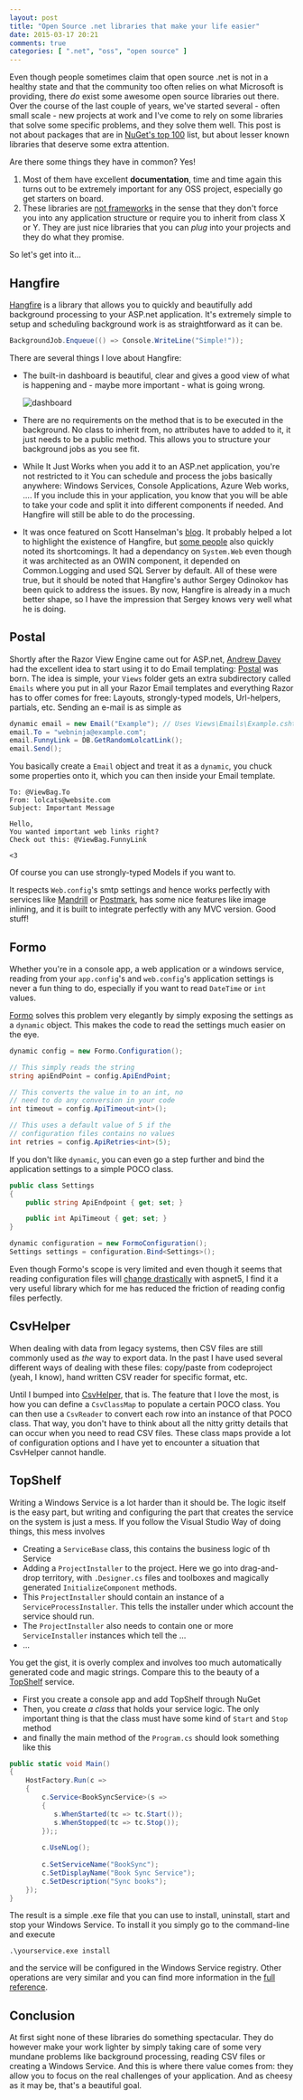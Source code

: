 ```yaml
---
layout: post
title: "Open Source .net libraries that make your life easier"
date: 2015-03-17 20:21
comments: true
categories: [ ".net", "oss", "open source" ]
---
```


Even though people sometimes claim that open source .net is not in a healthy state and that
the community too often relies on what Microsoft is providing, there _do_ exist some awesome open
source libraries out there. Over the course of the last couple of years, we've started several - 
often small scale - new projects at work and I've come to rely on some libraries that solve some 
specific problems, and they solve them well. This post is not about packages that are in 
[NuGet's top 100][1] list, but about lesser known libraries that deserve some extra attention. 

Are there some things they have in common? Yes! 

1. Most of them have excellent **documentation**, time 
   and time again this turns out to be extremely important for any OSS project, especially go get
   starters on board. 
2. These libraries are [not frameworks][12] in the sense that they don't force you into any 
   application structure or require you to inherit from class X or Y. They are just nice libraries
   that you can _plug_ into your projects and they do what they promise.

So let's get into it... 

## Hangfire

[Hangfire][2] is a library that allows you to quickly and beautifully add background processing
to your ASP.net application. It's extremely simple to setup and scheduling background work is as
straightforward as it can be. 

``` csharp
BackgroundJob.Enqueue(() => Console.WriteLine("Simple!")); 
```

There are several things I love about Hangfire: 

* The built-in dashboard is beautiful, clear and gives a good view of what is happening and -
  maybe more important - what is going wrong. 
 
  ![dashboard](http://hangfire.io/img/dashboard.png)

* There are no requirements on the method that is to be executed in the background. No class to
  inherit from, no attributes have to added to it, it just needs to be a public method. This 
  allows you to structure your background jobs as you see fit. 

* While It Just Works when you add it to an ASP.net application, you're not restricted to it
  You can schedule and process the jobs basically anywhere: Windows Services, Console Applications, 
  Azure Web works, .... If you include this in your application, you know that you will be able 
  to take your code and split it into different components if needed. And Hangfire will still 
  be able to do the processing. 

* It was once featured on Scott Hanselman's [blog][3]. It probably helped a lot to highlight the
  existence of Hangfire, but [some people][4] also quickly noted its shortcomings. It had a dependancy
  on `System.Web` even though it was architected as an OWIN component, it depended on Common.Logging
  and used SQL Server by default. All of these were true, but it should be noted that Hangfire's author
  Sergey Odinokov has been quick to address the issues. By now, Hangfire is already in a much better
  shape, so I have the impression that Sergey knows very well what he is doing.

## Postal

Shortly after the Razor View Engine came out for ASP.net, [Andrew Davey][5] had the excellent idea to
start using it to do Email templating: [Postal][6] was born. The idea is simple, your `Views` folder gets
an extra subdirectory called `Emails` where you put in all your Razor Email templates and everything Razor
has to offer comes for free: Layouts, strongly-typed models, Url-helpers, partials, etc. Sending 
an e-mail is as simple as

``` csharp
dynamic email = new Email("Example"); // Uses Views\Emails\Example.cshtml
email.To = "webninja@example.com";
email.FunnyLink = DB.GetRandomLolcatLink();
email.Send();
```

You basically create a `Email` object and treat it as a `dynamic`, you chuck some properties onto it, which you can
then inside your Email template.

```
To: @ViewBag.To
From: lolcats@website.com
Subject: Important Message

Hello,
You wanted important web links right?
Check out this: @ViewBag.FunnyLink

<3
```

Of course you can use strongly-typed Models if you want to. 

It respects `Web.config`'s smtp settings and hence works perfectly with services like [Mandrill][7] or [Postmark][8], has
some nice features like image inlining, and it is built to integrate perfectly with any MVC version. Good stuff!

## Formo

Whether you're in a console app, a web application or a windows service, reading from your `app.config`'s and `web.config`'s
application settings is never a fun thing to do, especially if you want to read `DateTime` or `int` values. 

[Formo][9] solves this problem very elegantly by simply exposing the settings as a `dynamic` object. This makes the code to
read the settings much easier on the eye.

``` csharp
dynamic config = new Formo.Configuration();

// This simply reads the string
string apiEndPoint = config.ApiEndPoint;

// This converts the value in to an int, no 
// need to do any conversion in your code
int timeout = config.ApiTimeout<int>();

// This uses a default value of 5 if the
// configuration files contains no values
int retries = config.ApiRetries<int>(5);

```

If you don't like `dynamic`, you can even go a step further and bind the application settings to a simple POCO class.

``` csharp
public class Settings
{
    public string ApiEndpoint { get; set; }

    public int ApiTimeout { get; set; }
}

dynamic configuration = new FormoConfiguration();
Settings settings = configuration.Bind<Settings>();
```

Even though Formo's scope is very limited and even though it seems that reading configuration files will [change drastically][10]
with aspnet5, I find it a very useful library which for me has reduced the friction of reading config files perfectly. 

## CsvHelper

When dealing with data from legacy systems, then CSV files are still commonly used as _the_ way to export data. In the past 
I have used several different ways of dealing with these files: copy/paste from codeproject (yeah, I know), hand written 
CSV reader for specific format, etc. 

Until I bumped into [CsvHelper][11], that is. The feature that I love the most, is how you can define a `CsvClassMap` to populate
a certain POCO class. You can then use a `CsvReader` to convert each row into an instance of that POCO class. That way, you don't
have to think about all the nitty gritty details that can occur when you need to read CSV files. These class maps provide a lot
of configuration options and I have yet to encounter a situation that CsvHelper cannot handle. 

## TopShelf

Writing a Windows Service is a lot harder than it should be. The logic itself is the easy part, but writing and configuring the part
that creates the service on the system is just a mess. If you follow the Visual Studio Way of doing things, this mess involves

* Creating a `ServiceBase` class, this contains the business logic of th Service
* Adding a `ProjectInstaller` to the project. Here we go into drag-and-drop territory, with `.Designer.cs` files and toolboxes and
  magically generated `InitializeComponent` methods.
* This `ProjectInstaller` should contain an instance of a `ServiceProcessInstaller`. This tells the installer under which account
  the service should run.
* The `ProjectInstaller` also needs to contain one or more `ServiceInstaller` instances which tell the ...
* ...

You get the gist, it is overly complex and involves too much automatically generated code and magic strings. Compare this to the beauty
of a [TopShelf][13] service.

* First you create a console app and add TopShelf through NuGet
* Then, you create _a class_ that holds your service logic. The only important thing is that the class must have some kind of `Start`
  and `Stop` method
* and finally the main method of the `Program.cs` should look something like this

``` csharp
public static void Main()
{
    HostFactory.Run(c =>
    {
        c.Service<BookSyncService>(s =>
        {
           s.WhenStarted(tc => tc.Start());
           s.WhenStopped(tc => tc.Stop());
        });;
    
        c.UseNLog();
    
        c.SetServiceName("BookSync");
        c.SetDisplayName("Book Sync Service");
        c.SetDescription("Sync books");
    });
}
```

The result is a simple .exe file that you can use to install, uninstall, start and stop your Windows Service. To install it you
simply go to the command-line and execute

    .\yourservice.exe install

and the service will be configured in the Windows Service registry. Other operations are very similar and you can find 
more information in the [full reference][14].

## Conclusion

At first sight none of these libraries do something spectacular. They do however make your work lighter by simply taking care
of some very mundane problems like background processing, reading CSV files or creating a Windows Service. And this is where 
there value comes from: they allow you to focus on the real challenges of your application. And as cheesy as it may be, that's
a beautiful goal.

[1]: http://www.nuget.org/stats/packages 
[2]: http://hangfire.io/ 
[3]: http://www.hanselman.com/blog/HowToRunBackgroundTasksInASPNET.aspx 
[4]: https://twitter.com/randompunter/status/504510526345740288 
[5]: https://twitter.com/andrewdavey 
[6]: http://aboutcode.net/postal/ 
[7]: http://mandrill.com/
[8]: https://postmarkapp.com/ 
[9]: https://github.com/ChrisMissal/Formo  
[10]: http://whereslou.com/2014/05/23/asp-net-vnext-moving-parts-iconfiguration/ 
[11]: http://joshclose.github.io/CsvHelper/
[12]: http://tomasp.net/blog/2015/library-frameworks/
[13]: http://topshelf-project.com/ 
[14]: http://docs.topshelf-project.com/en/latest/overview/commandline.html 
